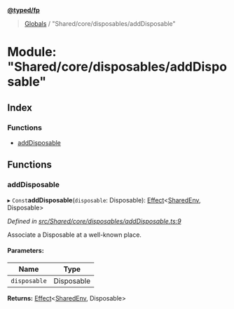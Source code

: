 **[@typed/fp](../README.md)**

> [Globals](../globals.md) / "Shared/core/disposables/addDisposable"

# Module: "Shared/core/disposables/addDisposable"

## Index

### Functions

* [addDisposable](_shared_core_disposables_adddisposable_.md#adddisposable)

## Functions

### addDisposable

▸ `Const`**addDisposable**(`disposable`: Disposable): [Effect](_effect_effect_.effect.md)\<[SharedEnv](../interfaces/_shared_core_services_sharedenv_.sharedenv.md), Disposable>

*Defined in [src/Shared/core/disposables/addDisposable.ts:9](https://github.com/TylorS/typed-fp/blob/f129829/src/Shared/core/disposables/addDisposable.ts#L9)*

Associate a Disposable at a well-known place.

#### Parameters:

Name | Type |
------ | ------ |
`disposable` | Disposable |

**Returns:** [Effect](_effect_effect_.effect.md)\<[SharedEnv](../interfaces/_shared_core_services_sharedenv_.sharedenv.md), Disposable>
